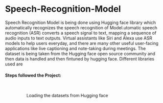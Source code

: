 # Speech-Recognition-Model
Speech Recognition Model is being done using Hugging face  library which automatically recognizes the speech recognition of Model.utomatic speech recognition (ASR) converts a speech signal to text, mapping a sequence of audio inputs to text outputs. Virtual assistants like Siri and Alexa use ASR models to help users everyday, and there are many other useful user-facing applications like live captioning and note-taking during meetings.
The dataset is being taken from the Hugging face open source community and then  data is handled  and then fintuned by hugging face.
Different libraries used are 
<h4>Steps followed the Project:</h4>
<br>
<p style="text-indent:5em">Loading the datasets from Hugging face
